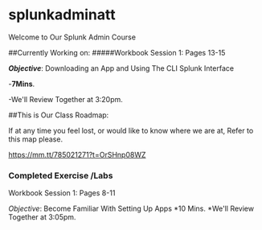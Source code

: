 # splunkadminatt
Welcome to Our Splunk Admin Course

##Currently Working on: 
#####Workbook Session 1: Pages 13-15

***Objective***: Downloading an App and Using The CLI Splunk Interface

-**7Mins**. 

-We'll Review Together at 3:20pm.



##This is Our Class Roadmap: 

If at any time you feel lost, or would like to know where we are at, Refer to this map please. 

https://mm.tt/785021271?t=OrSHnp08WZ






### Completed Exercise /Labs
Workbook Session 1: Pages 8-11

*Objective*: Become Familiar With Setting Up Apps
*10 Mins. 
*We'll Review Together at 3:05pm.
